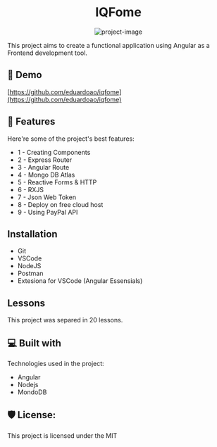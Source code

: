 <h1 align="center" id="title">IQFome</h1>

<p align="center"><img src="https://www.foodiesfeed.com/wp-content/uploads/2021/01/fried-egg-and-guacamole-sandwiches.jpg" alt="project-image"></p>

<p id="description">This project aims to create a functional application using Angular as a Frontend development tool.</p>

<h2>🚀 Demo</h2>

[https://github.com/eduardoao/iqfome](https://github.com/eduardoao/iqfome)

  
  
<h2>🧐 Features</h2>

Here're some of the project's best features:

*   1 - Creating Components
*   2 - Express Router
*   3 - Angular Route
*   4 - Mongo DB Atlas
*   5 - Reactive Forms & HTTP
*   6 - RXJS
*   7 - Json Web Token
*   8 - Deploy on free cloud host
*   9 - Using PayPal API

<h2>Installation</h2>

* Git
* VSCode
* NodeJS
* Postman
* Extesiona for VSCode (Angular Essensials)

<h2>Lessons</h2>

This project was separed in 20 lessons.
 
  
<h2>💻 Built with</h2>

Technologies used in the project:

*   Angular
*   Nodejs
*   MondoDB

<h2>🛡️ License:</h2>

This project is licensed under the MIT

